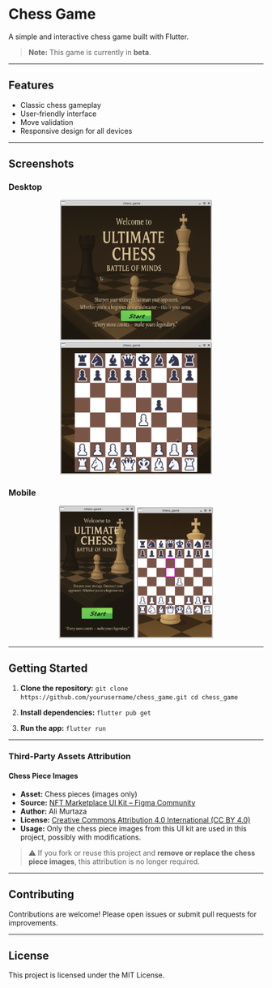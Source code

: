 # Chess Game

A simple and interactive chess game built with Flutter.

> **Note:** This game is currently in **beta**.

---

## Features

- Classic chess gameplay
- User-friendly interface
- Move validation
- Responsive design for all devices

---

## Screenshots

### Desktop

<p align="center">
    <img src="lib/assets/readme/image-1.png" alt="Game Screenshot 1" width="300"/>
    <img src="lib/assets/readme/image.png" alt="Game Screenshot 2" width="300"/>
</p>

### Mobile

<p align="center">
    <img src="lib/assets/readme/image-2.png" alt="Mobile Screenshot 1" width="150"/>
    <img src="lib/assets/readme/image-3.png" alt="Mobile Screenshot 2" width="150"/>
</p>

---

## Getting Started

1. **Clone the repository:**
        ```
        git clone https://github.com/yourusername/chess_game.git
        cd chess_game
        ```

2. **Install dependencies:**
        ```
        flutter pub get
        ```

3. **Run the app:**
        ```
        flutter run
        ```

---

### Third-Party Assets Attribution

#### Chess Piece Images

- **Asset:** Chess pieces (images only)
- **Source:** [NFT Marketplace UI Kit – Figma Community](https://www.figma.com/community/file/971870797656870866)
- **Author:** Ali Murtaza  
- **License:** [Creative Commons Attribution 4.0 International (CC BY 4.0)](https://creativecommons.org/licenses/by/4.0/)  
- **Usage:** Only the chess piece images from this UI kit are used in this project, possibly with modifications.

> ⚠️ If you fork or reuse this project and **remove or replace the chess piece images**, this attribution is no longer required.

---

## Contributing

Contributions are welcome! Please open issues or submit pull requests for improvements.

---

## License

This project is licensed under the MIT License.
